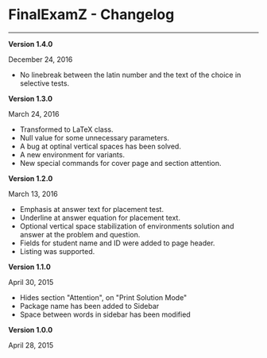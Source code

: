 # FinalExamZ - Changelog

***

**Version 1.4.0**

December 24, 2016

  - No linebreak between the latin number and the text of the choice in selective tests.

**Version 1.3.0**

March 24, 2016

  - Transformed to LaTeX class.
  - Null value for some unnecessary parameters.
  - A bug at optinal vertical spaces has been solved.
  - A new environment for variants.
  - New special commands for cover page and section attention.

**Version 1.2.0**

March 13, 2016

  - Emphasis at answer text for placement test.
  - Underline at answer equation for placement text.
  - Optional vertical space stabilization of environments solution and answer at the problem and question.
  - Fields for student name and ID were added to page header.
  - Listing was supported.

**Version 1.1.0**

April 30, 2015

  - Hides section "Attention", on "Print Solution Mode"
  - Package name has been added to Sidebar
  - Space between words in sidebar has been modified

**Version 1.0.0**

April 28, 2015
